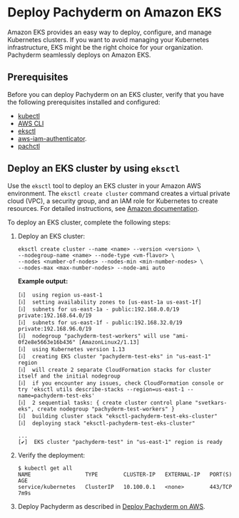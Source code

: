 # Deploy Pachyderm on Amazon EKS

Amazon EKS provides an easy way to deploy, configure, and
manage Kubernetes clusters. If you want to avoid managing your
Kubernetes infrastructure, EKS might be
the right choice for your organization. Pachyderm seamlessly
deploys on Amazon EKS.

## Prerequisites

Before you can deploy Pachyderm on an EKS cluster, verify that
you have the following prerequisites installed and configured:

* [kubectl](https://kubernetes.io/docs/tasks/tools/install-kubectl/)
* [AWS CLI](https://docs.aws.amazon.com/eks/latest/userguide/getting-started-eksctl.html)
* [eksctl](https://docs.aws.amazon.com/eks/latest/userguide/getting-started-eksctl.html)
* [aws-iam-authenticator](https://docs.aws.amazon.com/eks/latest/userguide/install-aws-iam-authenticator.html).
* [pachctl]()

## Deploy an EKS cluster by using `eksctl`

Use the `eksctl` tool to deploy an EKS cluster in your
Amazon AWS environment. The `eksctl create cluster` command
creates a virtual private cloud (VPC), a security group,
and an IAM role for Kubernetes to create resources.
For detailed instructions, see [Amazon documentation](https://docs.aws.amazon.com/eks/latest/userguide/getting-started-console.html).

To deploy an EKS cluster, complete the following steps:

1. Deploy an EKS cluster:

   ```shell
   eksctl create cluster --name <name> --version <version> \
   --nodegroup-name <name> --node-type <vm-flavor> \
   --nodes <number-of-nodes> --nodes-min <min-number-nodes> \
   --nodes-max <max-number-nodes> --node-ami auto
   ```

   **Example output:**

   ```shell
   [ℹ]  using region us-east-1
   [ℹ]  setting availability zones to [us-east-1a us-east-1f]
   [ℹ]  subnets for us-east-1a - public:192.168.0.0/19 private:192.168.64.0/19
   [ℹ]  subnets for us-east-1f - public:192.168.32.0/19 private:192.168.96.0/19
   [ℹ]  nodegroup "pachyderm-test-workers" will use "ami-0f2e8e5663e16b436" [AmazonLinux2/1.13]
   [ℹ]  using Kubernetes version 1.13
   [ℹ]  creating EKS cluster "pachyderm-test-eks" in "us-east-1" region
   [ℹ]  will create 2 separate CloudFormation stacks for cluster itself and the initial nodegroup
   [ℹ]  if you encounter any issues, check CloudFormation console or try 'eksctl utils describe-stacks --region=us-east-1 --name=pachyderm-test-eks'
   [ℹ]  2 sequential tasks: { create cluster control plane "svetkars-eks", create nodegroup "pachyderm-test-workers" }
   [ℹ]  building cluster stack "eksctl-pachyderm-test-eks-cluster"
   [ℹ]  deploying stack "eksctl-pachyderm-test-eks-cluster"

   ...
   [✔]  EKS cluster "pachyderm-test" in "us-east-1" region is ready
   ```

1. Verify the deployment:

   ```shell
   $ kubectl get all
   NAME                 TYPE        CLUSTER-IP   EXTERNAL-IP   PORT(S)   AGE
   service/kubernetes   ClusterIP   10.100.0.1   <none>        443/TCP   7m9s
   ```

1. Deploy Pachyderm as described in [Deploy Pachyderm on AWS](aws-deploy-pachyderm.md).

